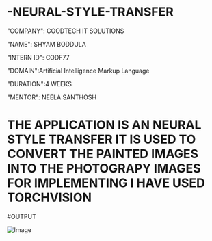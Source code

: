 # -NEURAL-STYLE-TRANSFER

"COMPANY": COODTECH IT SOLUTIONS

"NAME": SHYAM BODDULA

"INTERN ID": CODF77

"DOMAIN":Artificial Intelligence Markup Language

"DURATION":4 WEEKS

"MENTOR": NEELA SANTHOSH

# THE APPLICATION IS AN NEURAL STYLE TRANSFER IT IS USED TO CONVERT THE PAINTED IMAGES INTO THE PHOTOGRAPY IMAGES FOR IMPLEMENTING I HAVE USED TORCHVISION 

#OUTPUT

![Image](https://github.com/user-attachments/assets/34b55177-469a-40da-a87e-48296ede62f1)
